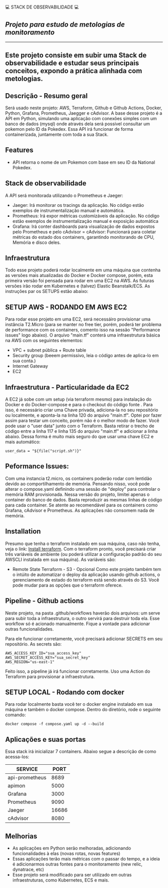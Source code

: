 :computer: STACK DE OBSERVABILIDADE :computer:
## _Projeto para estudo de metologias de monitoramento_

---
Este projeto consiste em subir uma Stack de observabilidade e estudar seus principais conceitos, expondo a prática alinhada com metologias.
---

## Descrição - Resumo geral

Será usado neste projeto: AWS, Terraform, Github e Github Actions, Docker, Python, Grafana, Prometheus, Jaegger e cAdvisor. A base desse projeto é a API em Python, simulando uma aplicação com conexões simples com um banco de dados (mysql) onde através dela será possível consultar um pokemon pelo ID da Pokedex.
Essa API irá funcionar de forma containerizada, juntamente com toda a sua Stack. 

## Features
- API retorna o nome de um Pokemon com base em seu ID da National Pokedex. 

## Stack de observabilidade

A API será monitorada utilizando o Prometheus e Jaeger: 

- Jaeger: Irá monitorar os tracings da aplicação. No código estão exemplos de instrumentalização manual e automática.
- Prometheus: Irá expor métricas customizáveis da aplicação. No código estão exemplos de instrumentalização manual e exposição automática
- Grafana: Irá conter dashboards para visualização de dados expostos pelo Prometheus e pelo cAdvisor
= cAdvisor: Funcionará para coletar métricas do estado dos containers, garantindo monitorando de CPU, Memória e disco deles.


## Infraestrutura

Todo esse projeto poderá rodar localmente em uma máquina que contenha as versões mais atualizadas do Docker e Docker compose, porém, esta primeira versão foi pensada para rodar em uma EC2 na AWS. As futuras versões irão rodar em Kubernetes e (talvez) Elastic Beanstalk/ECS. As instruções par os SETUPS estão abaixo:

## SETUP AWS - RODANDO EM AWS EC2

Para rodar esse projeto em uma EC2, será necessáiro provisionar uma instância T2.Micro (para se manter no free tier, porém, poderá ter problema de performance com os containers, comento isso na sessão "Performance issues" logo abaixo). O arquivo "main.tf" conterá uma infraestrutura básica na AWS com os seguintes elementos: 

- VPC + subnet pública + Route table
- Security group (beeem permissivo, leia o código antes de aplica-lo em sua conta.)
- Internet Gateway
- EC2

## Infraestrutura - Particularidade da EC2
A EC2 já sobe com um setup (via terraform mesmo) para instalação do Docker e do Docker-compose e para o checkout do código fonte . Para isso, é necessário criar uma Chave privada, adiciona-la no seu repositório ou localmente, e aponta-la na linha 120 do arquivo "main.tf". Optei por fazer assim para testar um conceito, porém não é o melhor modo de fazer. Você pode usar o "user data" junto com o Terraform. Basta retirar o trecho de código entre a linha 117 e linha 135 do arquivo "main.tf" e adicionar a linha abaixo. Dessa forma é muito mais seguro do que usar uma chave EC2 e mais automático:

```
user_data = "${file("script.sh")}"
```

## Peformance Issues:
Com uma instancia t2.micro, os containers poderão rodar com lentidão devido ao comportilhamento de memória. Pensando nisso, você pode alterar o compose.yaml definindo uma sessão de "deploy" para controlar o memória RAM provisionada. Nessa versão do projeto, limitei apenas o container do banco de dados. Basta reproduzir as mesmas linhas de código para cada container. Se atente ao recomendável para os containers como Grafana, cAdvisor e Prometheus. As aplicações não consomem nada de memória. 


## Installation
Presumo que tenha o terraform instalado em sua máquina, caso não tenha, veja o link: [Install terraform](https://developer.hashicorp.com/terraform/install).
Com o terraform pronto, você precisará criar três variáveis de ambiente (ou poderá utilizar a configuração padrão do seu AWSCLI instalada em sua máquina). As variáveis são:



- Remote State Terraform - S3 - Opcional
Como este projeto também tem o intúito de automatizar o deploy da aplicação usando github actions, o gerenciamento de estado do terraform está sendo através do S3. Você pode mudar para as opções que o terraform oferece. 

## Pipeline - Github actions
Neste projeto, na pasta .github/workflows haverão dois arquivos: um serve para subir toda a infraestrutura, o outro servirá para destruir toda ela. Esse workflow só é acionado manualmente. Fique a vontade para adicionar outras funcionalidades.

Para ele funcionar corretamente, você precisará adicionar SECRETS em seu repositório. As secrets são:

```
AWS_ACCESS_KEY_ID="sua_access_key"
AWS_SECRET_ACCESS_KEY="sua_secret_key"
AWS_REGION="us-east-1"
```
Feito isso, a pipeline já irá funcionar corretamente. Uso uma Action do Terraform para provisionar a infraestrutura. 


## SETUP LOCAL - Rodando com docker
Para rodar localmente basta você ter o docker engine instalado em sua máquina e também o docker compose. Dentro do diretório, rode o seguinte comando: 

```
docker compose -f compose.yaml up -d --build
```


## Aplicações e suas portas
Essa stack irá inicializar 7 containers. Abaixo segue a descrição de como acessa-los: 

| SERVICE | PORT |
| ------ | ------ |
| api-prometheus | 8689 |
| apimon | 5000 |
| Grafana | 3000 |
| Prometheus | 9090 |
| Jaeger | 16686 |
| cAdvisor | 8080 |



## Melhorias
- As aplicações em Python serão melhoradas, adicionando funcionalidades à elas (novas rotas, novas features)
- Essas aplicações terão mais métricas com o passar do tempo, e a ideia é adicionarmos outras fontes para o monitoramento (new relic, dynatrace, etc)
- Esse projeto será modificado para ser utilizado em outras infraestruturas, como Kubernetes, ECS e mais.